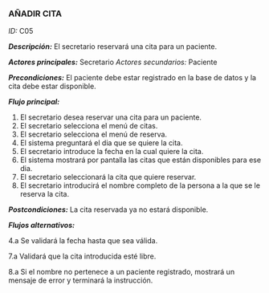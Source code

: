 ### **AÑADIR CITA** 
*ID:* C05	

__*Descripción:*__ El secretario reservará una cita para un paciente.

__*Actores principales:*__ Secretario       _*Actores secundarios:*_ Paciente

__*Precondiciones:*__
El paciente debe estar registrado en la base de datos y la cita debe estar disponible.

__*Flujo principal:*__ 
1. El secretario desea reservar una cita para un paciente.
2. El secretario selecciona el menú de citas.
3. El secretario selecciona el menú de reserva.
4. El sistema preguntará el dia que se quiere la cita.
5. El secretario introduce la fecha en la cual quiere la cita.
6. El sistema mostrará por pantalla las citas que están disponibles para ese dia.
7. El secretario seleccionará la cita que quiere reservar.
8. El secretario introducirá el nombre completo de la persona a la que se le reserva la cita.

__*Postcondiciones:*__
La cita reservada ya no estará disponible.

__*Flujos alternativos:*__

4.a Se validará la fecha hasta que sea válida.

7.a Validará que la cita introducida esté libre.

8.a Si el nombre no pertenece a un paciente registrado, mostrará un mensaje de error y terminará la instrucción.

